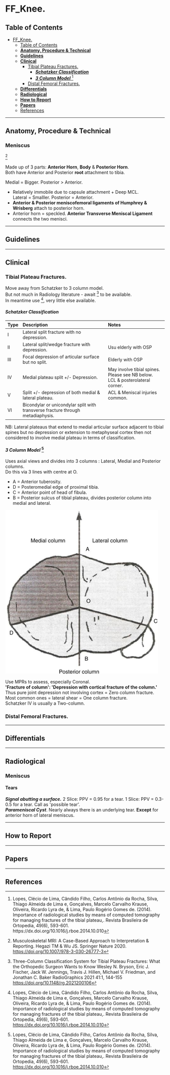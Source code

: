 # FF_Knee.

## Table of Contents
- [FF_Knee.](#ff_knee)
	- [Table of Contents](#table-of-contents)
	- [**Anatomy, Procedure & Technical**](#anatomy-procedure--technical)
	- [**Guidelines**](#guidelines)
	- [**Clinical**](#clinical)
		- [Tibial Plateau Fractures.](#tibial-plateau-fractures)
			- [***Schatzker Classification***](#schatzker-classification)
			- [***3 Column Model***  [^Lopes2014]](#3-column-model--lopes2014)
		- [Distal Femoral Fractures.](#distal-femoral-fractures)
	- [**Differentials**](#differentials)
	- [**Radiological**](#radiological)
	- [**How to Report**](#how-to-report)
	- [**Papers**](#papers)
	- [References](#references)
---

## **Anatomy, Procedure & Technical**

### Meniscus  
[^Hegazi2020]

[^Hegazi2020]: Musculoskeletal MRI: A Case-Based Approach to Interpretation &
	Reporting. Hegazi TM & Wu JS. Springer Nature 2020.
	https://doi.org/10.1007/978-3-030-26777-3 

Made up of 3 parts: **Anterior Horn**, **Body** & **Posterior Horn**.  
Both have Anterior and Posterior **root** attachment to tibia.  

Medial = Bigger. Posterior > Anterior.   
-	Relatively immobile due to capsule attachment + Deep MCL.  
Lateral = Smalller. Posterior = Anterior.  
- **Anterior & Posterior meniscofemoral ligaments of Humphrey & Wrisberg**
		attach to posterior horn.   
- Anterior horn = speckled.
**Anterior Transverse Meniscal Ligament** connects the two menisci.
	
---

## **Guidelines**

---

## **Clinical**

### Tibial Plateau Fractures.

Move away from Schatzker to 3 column model.  
But not much in Radiology literature - await [^Bryson2021] to be available.  
In meantime use [^Lopes2014], very little else available.  

[^Bryson2021]: Three-Column Classification System for Tibial Plateau Fractures: What the Orthopedic Surgeon Wants to Know Wesley N. Bryson, Eric J. Fischer, Jack W. Jennings, Travis J. Hillen, Michael V. Friedman, and Jonathan C. Baker RadioGraphics 2021 41:1, 144-155 https://doi.org/10.1148/rg.2021200106 

[^Lopes2014]: Lopes, Clécio de Lima, Cândido Filho, Carlos Antônio da Rocha, Silva, Thiago Almeida de Lima e, Gonçalves, Marcelo Carvalho Krause, Oliveira, Ricardo Lyra de, & Lima, Paulo Rogério Gomes de. (2014). Importance of radiological studies by means of computed tomography for managing fractures of the tibial plateau,. Revista Brasileira de Ortopedia, 49(6), 593-601. https://dx.doi.org/10.1016/j.rboe.2014.10.010

#### ***Schatzker Classification***

| Type | Description                                                                     | Notes                                                                           |
| :--- | :------------------------------------------------------------------------------ | :------------------------------------------------------------------------------ |
| I    | Lateral split fracture with no depression.                                      |                                                                                 |
| II   | Lateral split/wedge fracture with depression.                                   | Usu elderly with OSP                                                            |
| III  | Focal depression of articular surface but no split.                             | Elderly with OSP                                                                |
| IV   | Medial plateau split +/- Depression.                                            | May involve tibial spines. Please see NB below.<br>LCL & posterolateral corner. |
| V    | Split +/- depression of both medial & lateral plateau.                          | ACL & Meniscal injuries common.                                                 |
| VI   | Bicondylar or unicondylar split with transverse fracture through metadiaphysis. |

NB: Lateral plateaus that extend to medial articular surface adjacent to tibial spines but no depression or extension to metaphyseal cortex then not considered to involve medial plateau in terms of classification.   

#### ***3 Column Model***  [^Lopes2014] 

Uses axial views and divides into 3 columns : Lateral, Medial and Posterior columns.   
Do this via 3 lines with centre at O.
 - A = Anterior tuberosity.
 - D = Posteromedial edge of proximal tibia.
 - C = Anterior point of head of fibula.
 - B = Posterior sulcus of tibial plateau, divides posterior column into medial and lateral. 

![Tibial Plateau](tibial_plateau_3column.jpg)  

Use MPRs to assess, especially Coronal.   
**'Fracture of column': 'Depression with cortical fracture of the column.'** 
Thus pure joint depression not involving cortex = Zero column fracture.
Most common ones = lateral shear = One column fracture.  
Schatzker IV is usually a Two-column.


### Distal Femoral Fractures.

---

## **Differentials**

---

## **Radiological**

### Meniscus 

#### Tears  

***Signal abutting a surface.***
2 Slice: PPV = 0.95 for a tear.
1 Slice: PPV = 0.3-0.5 for a tear. Call as 'possible tear'.  
***Parameniscal Cyst***.
Nearly always there is an underlying tear.
**Except** for anterior horn of lateral meniscus.

---

## **How to Report** 

---

## **Papers**


--- 

## References
